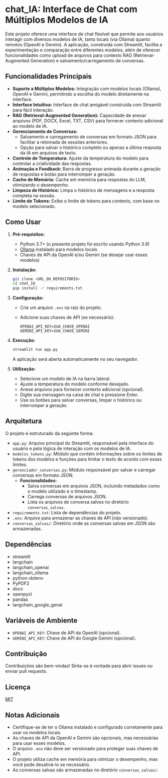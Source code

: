 # chat_IA: Interface de Chat com Múltiplos Modelos de IA

Este projeto oferece uma interface de chat flexível que permite aos usuários interagir com diversos modelos de IA, tanto locais (via Ollama) quanto remotos (OpenAI e Gemini). A aplicação, construída com Streamlit, facilita a experimentação e comparação entre diferentes modelos, além de oferecer funcionalidades como upload de arquivos para contexto RAG (Retrieval-Augmented Generation) e salvamento/carregamento de conversas.

## Funcionalidades Principais

*   **Suporte a Múltiplos Modelos:** Integração com modelos locais (Ollama), OpenAI e Gemini, permitindo a escolha do modelo diretamente na interface.
*   **Interface Intuitiva:** Interface de chat amigável construída com Streamlit para fácil interação.
*   **RAG (Retrieval-Augmented Generation):** Capacidade de anexar arquivos (PDF, DOCX, Excel, TXT, CSV) para fornecer contexto adicional ao modelo de IA.
*   **Gerenciamento de Conversas:**
    *   Salvamento e carregamento de conversas em formato JSON para facilitar a retomada de sessões anteriores.
    *   Opção para salvar o histórico completo ou apenas a última resposta da IA em arquivos de texto.
*   **Controle de Temperatura:** Ajuste da temperatura do modelo para controlar a criatividade das respostas.
*   **Animação e Feedback:** Barra de progresso animada durante a geração de respostas e botão para interromper a geração.
*   **Cache de Memória:** Cache em memória para respostas do LLM, otimizando o desempenho.
*   **Limpeza de Histórico:** Limpa o histórico de mensagens e a resposta completa na sessão.
*   **Limite de Tokens:** Exibe o limite de tokens para contexto, com base no modelo selecionado.

## Como Usar

1.  **Pré-requisitos:**
    *   Python 3.7+ (o presente projeto foi escrito usando Python 3.9)
    *   [Ollama](https://ollama.com/) instalado para modelos locais
    *   Chaves de API da OpenAI e/ou Gemini (se desejar usar esses modelos)
2.  **Instalação:**

    ```bash
    git clone <URL_DO_REPOSITORIO>
    cd chat_IA
    pip install -r requirements.txt
    ```
3.  **Configuração:**

    *   Crie um arquivo `.env` na raiz do projeto.
    *   Adicione suas chaves de API (se necessário):

        ```
        OPENAI_API_KEY=SUA_CHAVE_OPENAI
        GEMINI_API_KEY=SUA_CHAVE_GEMINI
        ```
4.  **Execução:**

    ```bash
    streamlit run app.py
    ```

    A aplicação será aberta automaticamente no seu navegador.
5.  **Utilização:**
    *   Selecione um modelo de IA na barra lateral.
    *   Ajuste a temperatura do modelo conforme desejado.
    *   Anexe arquivos para fornecer contexto adicional (opcional).
    *   Digite sua mensagem na caixa de chat e pressione Enter.
    *   Use os botões para salvar conversas, limpar o histórico ou interromper a geração.

## Arquitetura

O projeto é estruturado da seguinte forma:

*   `app.py`: Arquivo principal do Streamlit, responsável pela interface do usuário e pela lógica de interação com os modelos de IA.
*   `modelos_tokens.py`: Módulo que contém informações sobre os limites de tokens dos modelos e funções para limitar o texto de acordo com esses limites.
*   `gerenciador_conversas.py`: Módulo responsável por salvar e carregar conversas em formato JSON.
    *   **Funcionalidades:**
        *   Salva conversas em arquivos JSON, incluindo metadados como o modelo utilizado e o timestamp.
        *   Carrega conversas de arquivos JSON.
        *   Lista os arquivos de conversa salvos no diretório `conversas_salvas`.
*   `requirements.txt`: Lista de dependências do projeto.
*   `.env`: Arquivo para armazenar as chaves de API (não versionado).
*   `conversas_salvas/`: Diretório onde as conversas salvas em JSON são armazenadas.

## Dependências

*   streamlit
*   langchain
*   langchain\_openai
*   langchain\_ollama
*   python-dotenv
*   PyPDF2
*   docx
*   openpyxl
*   pandas
*   langchain\_google\_genai

## Variáveis de Ambiente

*   `OPENAI_API_KEY`: Chave de API da OpenAI (opcional).
*   `GEMINI_API_KEY`: Chave de API do Google Gemini (opcional).

## Contribuição

Contribuições são bem-vindas! Sinta-se à vontade para abrir issues ou enviar pull requests.

## Licença

[MIT](LICENSE)

## Notas Adicionais

*   Certifique-se de ter o Ollama instalado e configurado corretamente para usar os modelos locais.
*   As chaves de API da OpenAI e Gemini são opcionais, mas necessárias para usar esses modelos.
*   O arquivo `.env` não deve ser versionado para proteger suas chaves de API.
*   O projeto utiliza cache em memória para otimizar o desempenho, mas você pode desativá-lo se necessário.
*   As conversas salvas são armazenadas no diretório `conversas_salvas/`.
